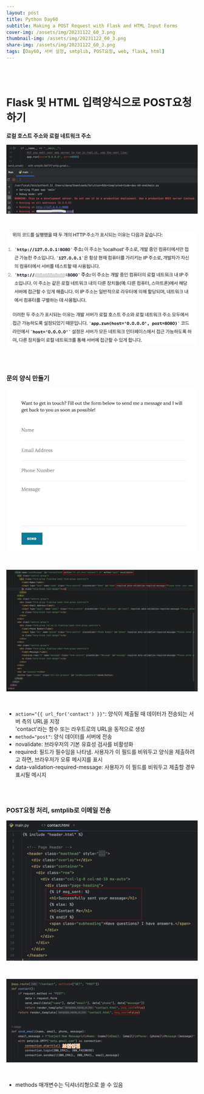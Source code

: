 ```yaml
---
layout: post
title: Python Day60
subtitle: Making a POST Request with Flask and HTML Input Forms
cover-img: /assets/img/20231122_60_3.png
thumbnail-img: /assets/img/20231122_60_3.png
share-img: /assets/img/20231122_60_3.png
tags: [Day60, 서버 설정, smtplib, POST요청, web, flask, html]
---
```

       
<br><br>
     
# Flask 및 HTML 입력양식으로 POST요청하기  
  
**로컬 호스트 주소와 로컬 네트워크 주소**  
  
![2](/assets/img/20231122_60_2.png)  

<br>

![1](/assets/img/20231122_60_1.png)

<br><br>
  
### 문의 양식 만들기  
  
![3](/assets/img/20231122_60_3.png)  

<br>

![4](/assets/img/20231122_60_4.png)  

<br>
  
- `action="{{ url_for('contact') }}"`: 양식이 제출될 때 데이터가 전송되는 서버 측의 URL을 지정  
'contact'라는 함수 또는 라우트로의 URL을 동적으로 생성  
- `method="post"`: 양식 데이터를 서버에 전송  
- novalidate: 브라우저의 기본 유효성 검사를 비활성화  
- required: 필드가 필수임을 나타냄. 사용자가 이 필드를 비워두고 양식을 제출하려고 하면, 브라우저가 오류 메시지를 표시  
- data-validation-required-message: 사용자가 이 필드를 비워두고 제출할 경우 표시될 메시지

<br><br>

### POST요청 처리, smtplib로 이메일 전송  
  
![5](/assets/img/20231122_60_5.png)  

<br>
  
![6](/assets/img/20231122_60_6.png)  

<br>

- methods 매개변수는 딕셔너리형으로 쓸 수 있음  
